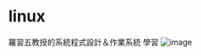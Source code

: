 # linux
羅習五教授的系統程式設計＆作業系統 學習
![image](https://user-images.githubusercontent.com/54070271/182523788-0d8b9ce9-1b5a-49dc-ac8e-9f812ec43c3e.png)
